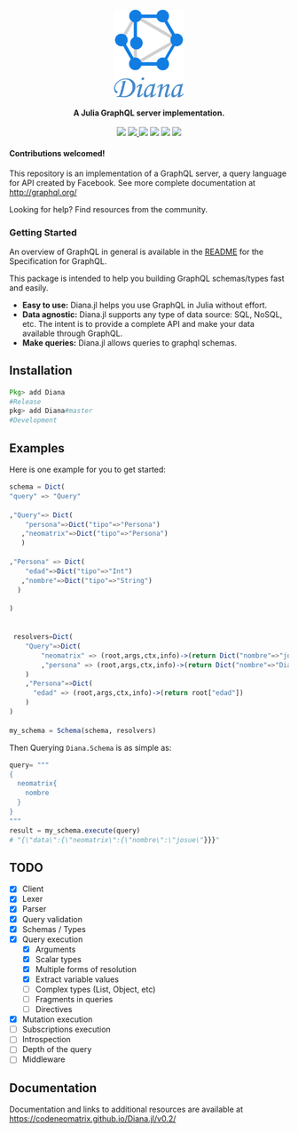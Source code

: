 <p align="center"><img src="diana-banner.png" width="25%" ></p>
<p align="center">
<strong>A Julia GraphQL server implementation.</strong>
<br><br>
<a href="https://travis-ci.org/codeneomatrix/Diana.jl"><img src="https://travis-ci.org/codeneomatrix/Diana.jl.svg?branch=master"></a>
<a href="https://codecov.io/gh/codeneomatrix/Diana.jl">
  <img src="https://codecov.io/gh/codeneomatrix/Diana.jl/branch/master/graph/badge.svg" />
</a>
<a href="https://codeneomatrix.github.io/Diana.jl/stable"><img src="https://img.shields.io/badge/docs-stable-blue.svg"></a>
<a href="https://codeneomatrix.github.io/Diana.jl/dev"><img src="https://img.shields.io/badge/docs-dev-blue.svg"></a>
<a href="https://www.repostatus.org/#active"><img src="https://www.repostatus.org/badges/latest/active.svg"></a>
<a href="https://raw.githubusercontent.com/codeneomatrix/Diana.jl/master/LICENSE.md"><img src="https://img.shields.io/badge/License-MIT-blue.svg"></a>
</p>

#### Contributions welcomed!

This repository is an implementation of a GraphQL server, a query language for API created by Facebook.
See more complete documentation at http://graphql.org/

Looking for help? Find resources from the community.

### Getting Started
An overview of GraphQL in general is available in the [README](https://github.com/facebook/graphql/blob/master/README.md) for the Specification for GraphQL.

This package is intended to help you building GraphQL schemas/types fast and easily.
+ **Easy to use:** Diana.jl helps you use GraphQL in Julia without effort.
+ **Data agnostic:** Diana.jl supports any type of data source: SQL, NoSQL, etc. The intent is to provide a complete API and make your data available through GraphQL.
+ **Make queries:** Diana.jl allows queries to graphql schemas.

## Installation

```julia
Pkg> add Diana
#Release
pkg> add Diana#master
#Development
```

## Examples

Here is one example for you to get started:

```julia
schema = Dict(
"query" => "Query"

,"Query"=> Dict(
    "persona"=>Dict("tipo"=>"Persona")
   ,"neomatrix"=>Dict("tipo"=>"Persona")
   )

,"Persona" => Dict(
    "edad"=>Dict("tipo"=>"Int")
   ,"nombre"=>Dict("tipo"=>"String")
  )

)


 resolvers=Dict(
    "Query"=>Dict(
        "neomatrix" => (root,args,ctx,info)->(return Dict("nombre"=>"josue","edad"=>26))
        ,"persona" => (root,args,ctx,info)->(return Dict("nombre"=>"Diana","edad"=>25))
    )
    ,"Persona"=>Dict(
      "edad" => (root,args,ctx,info)->(return root["edad"])
    )
)

my_schema = Schema(schema, resolvers)
```

Then Querying `Diana.Schema` is as simple as:

```julia
query= """
{
  neomatrix{
  	nombre
  }
}
"""
result = my_schema.execute(query)
# "{\"data\":{\"neomatrix\":{\"nombre\":\"josue\"}}}"
```
## TODO
- [x] Client
- [x] Lexer
- [x] Parser
- [x] Query validation
- [x] Schemas / Types
- [x] Query execution
  - [x] Arguments
  - [x] Scalar types
  - [x] Multiple forms of resolution
  - [x] Extract variable values
  - [ ] Complex types (List, Object, etc)
  - [ ] Fragments in queries
  - [ ] Directives
- [x] Mutation execution
- [ ] Subscriptions execution
- [ ] Introspection
- [ ] Depth of the query
- [ ] Middleware

## Documentation

Documentation and links to additional resources are available at
https://codeneomatrix.github.io/Diana.jl/v0.2/
